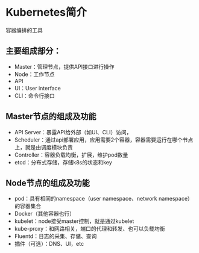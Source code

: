 # Kubernetes简介

容器编排的工具

## 主要组成部分：

* Master：管理节点，提供API接口进行操作
* Node：工作节点
* API
* UI：User interface
* CLI：命令行接口

## Master节点的组成及功能

* API Server：暴露API给外部（如UI、CLI）访问，
* Scheduler：通过api部署应用，应用需要2个容器，容器需要运行在哪个节点上，就是由调度模块负责
* Controller：容器负载均衡，扩展，维护pod数量
* etcd：分布式存储，存储k8s的状态和key

## Node节点的组成及功能

* pod：具有相同的namespace（user namespace、network namespace）的容器集合
* Docker（其他容器也行）
* kubelet：node接受master控制，就是通过kubelet
* kube-proxy：和网路相关，端口的代理和转发、也可以负载均衡
* Fluentd：日志的采集、存储、查询
* 插件（可选）：DNS、UI，etc
